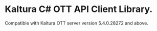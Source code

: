 # Kaltura C# OTT API Client Library.
Compatible with Kaltura OTT server version 5.4.0.28272 and above.
